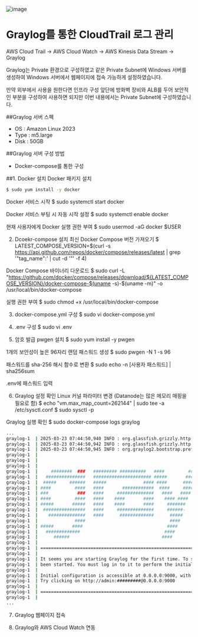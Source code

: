 ![image](https://github.com/user-attachments/assets/9dadd1c2-a1bf-4cb0-9dc1-f66fb5e6a2ec)

# Graylog를 통한 CloudTrail 로그 관리

AWS Cloud Trail → AWS Cloud Watch → AWS Kinesis Data Stream → Graylog

Graylog는 Private 환경으로 구성하였고 같은 Private Subnet에 Windows 서버를 생성하여 Windows 서버에서 웹페이지에 접속 가능하게 설정하였습니다.

만약 외부에서 사용을 원한다면 인프라 구성 앞단에 방화벽 장비와 ALB를 두어 보안적인 부분을 구성하여 사용하면 되지만 이번 내용에서는 Private Subnet에 구성하였습니다.

##Graylog 서버 스펙
- OS : Amazon Linux 2023
- Type : m5.large
- Disk : 50GB
  
##Graylog 서버 구성 방법
- Docker-compose를 통한 구성


##1. Docker 설치
Docker 패키지 설치
```bash
$ sudo yum install -y docker
```
Docker 서비스 시작
$ sudo systemctl start docker

Docker 서비스 부팅 시 자동 시작 설정
$ sudo systemctl enable docker

현재 사용자에게 Docker 실행 권한 부여
$ sudo usermod -aG docker $USER


2. Dcoekr-compose 설치
최신 Docker Compose 버전 가져오기
$ LATEST_COMPOSE_VERSION=$(curl -s https://api.github.com/repos/docker/compose/releases/latest | grep '"tag_name":' | cut -d '"' -f 4)

Docker Compose 바이너리 다운로드
$ sudo curl -L "https://github.com/docker/compose/releases/download/${LATEST_COMPOSE_VERSION}/docker-compose-$(uname -s)-$(uname -m)" -o /usr/local/bin/docker-compose

실행 권한 부여
$ sudo chmod +x /usr/local/bin/docker-compose

3. docker-compose.yml 구성
$ sudo vi docker-compose.yml

4. .env 구성
$ sudo vi .env

5. 암호 발급
pwgen 설치
$ sudo yum install -y pwgen

1개의 보안성이 높은 96자리 랜덤 패스워드 생성
$ sudo pwgen -N 1 -s 96

패스워드를 sha-256 해시 함수로 변환
$ sudo echo -n [사용자 패스워드] | sha256sum

.env에 패스워드 입력

6. Graylog 설정 확인
Linux 커널 파라미터 변경 (Datanode는 많은 메모리 매핑을 필요로 함)
$ echo "vm.max_map_count=262144" | sudo tee -a /etc/sysctl.conf
$ sudo sysctl -p

Graylog 실행 확인
$ sudo docker-compose logs graylog

``` bash
...
graylog-1  | 2025-03-23 07:44:50,940 INFO : org.glassfish.grizzly.http.server.NetworkListener - Started listener bound to [0.0.0.0:9000]
graylog-1  | 2025-03-23 07:44:50,942 INFO : org.glassfish.grizzly.http.server.HttpServer - [HttpServer] Started.
graylog-1  | 2025-03-23 07:44:50,945 INFO : org.graylog2.bootstrap.preflight.PreflightJerseyService - 
graylog-1  |                                                              ---
graylog-1  |                                                              ---
graylog-1  |                                                              ---
graylog-1  |     ########  ###   ######### ##########   ####         #### ---         .----               ----
graylog-1  |   ###############   ###################### #####       ####  ---      ------------       .----------- --
graylog-1  |  #####     ######   #####              #### ####      ####   ---     ---        ---     ---        -----
graylog-1  | ####         ####   ####       ############  ####     ####   ---    --           ---   ---           ---
graylog-1  | ###           ###   ####     ##############   ####   ####    ---   ---            --   --             --
graylog-1  | ####         ####   ####    ####       ####    #### ####     ---   ---            --   --            .--
graylog-1  | #####       #####   ####    ####       ####     #######      ---    ---          ---   ---           ---
graylog-1  |  ################   ####     ##############     ######-       --     ----      ----      ---       -----
graylog-1  |    ##############   ####      #############      #####        -----   -----------         ----------  --
graylog-1  |              ####                                ####                                                ---
graylog-1  | #####       ####                                ####                                     -          .--
graylog-1  |   #############                                ####                                     -----     ----
graylog-1  |      ######                                   ####                                          -------
graylog-1  | 
graylog-1  | ========================================================================================================
graylog-1  | 
graylog-1  | It seems you are starting Graylog for the first time. To set up a fresh install, a setup interface has
graylog-1  | been started. You must log in to it to perform the initial configuration and continue.
graylog-1  | 
graylog-1  | Initial configuration is accessible at 0.0.0.0:9000, with username 'admin' and password '########'.
graylog-1  | Try clicking on http://admin:#########@0.0.0.0:9000
graylog-1  | 
graylog-1  | ========================================================================================================
graylog-1  | 
...
```

7. Graylog 웹페이지 접속


8. Graylog와 AWS Cloud Watch 연동


